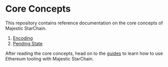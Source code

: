 <!--
order: false
parent:
  order: 4
-->

# Core Concepts

This repository contains reference documentation on the core concepts of Majestic StarChain.

1. [Encoding](./encoding.md)
2. [Pending State](./pending_state.md)

After reading the core concepts, head on to the [guides](../guides/README.md) to learn how to use Ethereum tooling with Majestic StarChain.
